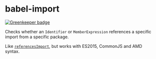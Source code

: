 # babel-import

[![Greenkeeper badge](https://badges.greenkeeper.io/cameron-martin/babel-imports.svg)](https://greenkeeper.io/)

Checks whether an `Identifier` or `MemberExpression` references a specific import from a specific package.

Like [`referencesImport`][referencesImport], but works with ES2015, CommonJS and AMD syntax.

[referencesImport]: https://github.com/babel/babel/blob/a1c7449a9276987ead4788c4333190c922ba0658/packages/babel-traverse/src/path/introspection.js#L160
